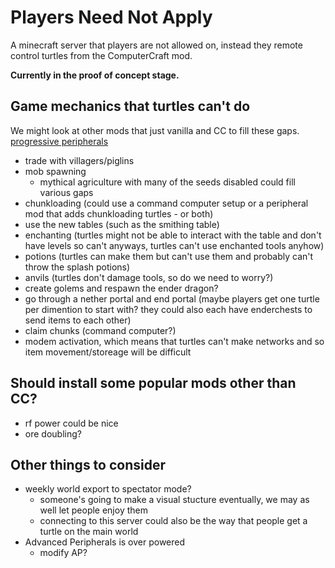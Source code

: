 # Players Need Not Apply

A minecraft server that players are not allowed on, instead they remote control turtles from the ComputerCraft mod.

**Currently in the proof of concept stage.**

<!-- NOTE: recomended by Wojbie on discord as a server host https://www.oracle.com/cloud/free/#always-free not all server locations stay free after the trial so it might be a good idea to check with Wojbie when setting up -->

## Game mechanics that turtles can't do

We might look at other mods that just vanilla and CC to fill these gaps.
[progressive peripherals](https://github.com/SirEdvin/ProgressivePeripherals)

* trade with villagers/piglins
* mob spawning
  * mythical agriculture with many of the seeds disabled could fill various gaps
* chunkloading (could use a command computer setup or a peripheral mod that adds chunkloading turtles - or both)
* use the new tables (such as the smithing table)
* enchanting (turtles might not be able to interact with the table and don't have levels so can't anyways, turtles can't use enchanted tools anyhow)
* potions (turtles can make them but can't use them and probably can't throw the splash potions)
* anvils (turtles don't damage tools, so do we need to worry?)
* create golems and respawn the ender dragon?
* go through a nether portal and end portal (maybe players get one turtle per dimention to start with? they could also each have enderchests to send items to each other)
* claim chunks (command computer?)
* modem activation, which means that turtles can't make networks and so item movement/storeage will be difficult

## Should install some popular mods other than CC?

* rf power could be nice
* ore doubling?

## Other things to consider

* weekly world export to spectator mode?
  * someone's going to make a visual stucture eventually, we may as well let people enjoy them
  * connecting to this server could also be the way that people get a turtle on the main world
* Advanced Peripherals is over powered
  * modify AP?
